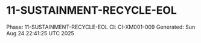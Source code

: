 # 11-SUSTAINMENT-RECYCLE-EOL
Phase: 11-SUSTAINMENT-RECYCLE-EOL
CI: CI-XM001-009
Generated: Sun Aug 24 22:41:25 UTC 2025
